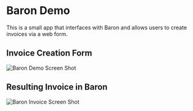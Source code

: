 # Baron Demo

This is a small app that interfaces with Baron and allows users to create invoices via a web form.

## Invoice Creation Form
![Baron Demo Screen Shot](http://i.imgur.com/rjPziRJ.png)

## Resulting Invoice in Baron
![Baron Invoice Screen Shot](http://i.imgur.com/tu2PbQN.png)
